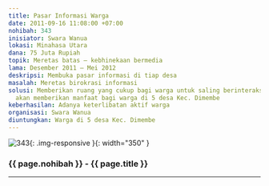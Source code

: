 ```yaml
---
title: Pasar Informasi Warga
date: 2011-09-16 11:08:00 +07:00
nohibah: 343
inisiator: Swara Wanua
lokasi: Minahasa Utara
dana: 75 Juta Rupiah
topik: Meretas batas – kebhinekaan bermedia
lama: Desember 2011 – Mei 2012
deskripsi: Membuka pasar informasi di tiap desa
masalah: Meretas birokrasi informasi
solusi: Memberikan ruang yang cukup bagi warga untuk saling berinteraksi. Proyek ini
  akan memberikan manfaat bagi warga di 5 desa Kec. Dimembe
keberhasilan: Adanya keterlibatan aktif warga
organisasi: Swara Wanua
diuntungkan: Warga di 5 desa Kec. Dimembe
---
```


![343](/static/img/hibahcmb/343.png){: .img-responsive }{: width="350" }

### {{ page.nohibah }} - {{ page.title }}

---

